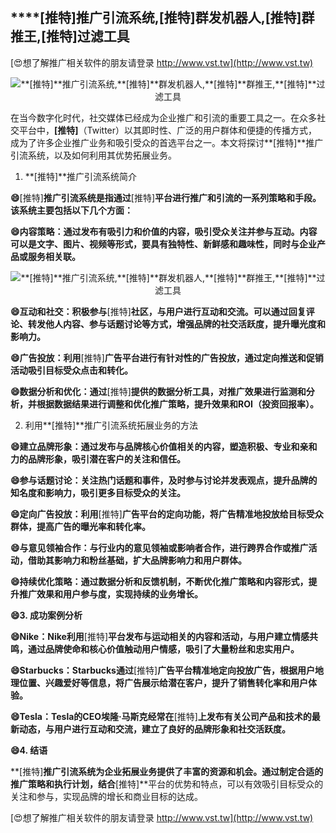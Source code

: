 ## ****[推特]**推广引流系统,**[推特]**群发机器人,**[推特]**群推王,**[推特]**过滤工具**

[😍想了解推广相关软件的朋友请登录 http://www.vst.tw](http://www.vst.tw)

 <center><img src="https://vst.tw/MP4/tuiguang/png/2.png" alt="**[推特]**推广引流系统,**[推特]**群发机器人,**[推特]**群推王,**[推特]**过滤工具"></center>

在当今数字化时代，社交媒体已经成为企业推广和引流的重要工具之一。在众多社交平台中，**[推特]**（Twitter）以其即时性、广泛的用户群体和便捷的传播方式，成为了许多企业推广业务和吸引受众的首选平台之一。本文将探讨**[推特]**推广引流系统，以及如何利用其优势拓展业务。

1. **[推特]**推广引流系统简介

**😄**[推特]**推广引流系统是指通过**[推特]**平台进行推广和引流的一系列策略和手段。该系统主要包括以下几个方面：**

**😄内容策略：通过发布有吸引力和价值的内容，吸引受众关注并参与互动。内容可以是文字、图片、视频等形式，要具有独特性、新鲜感和趣味性，同时与企业产品或服务相关联。**

 <center><img src="https://vst.tw/MP4/tuiguang/png/0.png" alt="**[推特]**推广引流系统,**[推特]**群发机器人,**[推特]**群推王,**[推特]**过滤工具"></center>

**😄互动和社交：积极参与**[推特]**社区，与用户进行互动和交流。可以通过回复评论、转发他人内容、参与话题讨论等方式，增强品牌的社交活跃度，提升曝光度和影响力。**

**😄广告投放：利用**[推特]**广告平台进行有针对性的广告投放，通过定向推送和促销活动吸引目标受众点击和转化。**

**😄数据分析和优化：通过**[推特]**提供的数据分析工具，对推广效果进行监测和分析，并根据数据结果进行调整和优化推广策略，提升效果和ROI（投资回报率）。**

2. 利用**[推特]**推广引流系统拓展业务的方法

**😄建立品牌形象：通过发布与品牌核心价值相关的内容，塑造积极、专业和亲和力的品牌形象，吸引潜在客户的关注和信任。**

**😄参与话题讨论：关注热门话题和事件，及时参与讨论并发表观点，提升品牌的知名度和影响力，吸引更多目标受众的关注。**

**😄定向广告投放：利用**[推特]**广告平台的定向功能，将广告精准地投放给目标受众群体，提高广告的曝光率和转化率。**

**😄与意见领袖合作：与行业内的意见领袖或影响者合作，进行跨界合作或推广活动，借助其影响力和粉丝基础，扩大品牌影响力和用户群体。**

**😄持续优化策略：通过数据分析和反馈机制，不断优化推广策略和内容形式，提升推广效果和用户参与度，实现持续的业务增长。**

**😄3. 成功案例分析**

**😄Nike：Nike利用**[推特]**平台发布与运动相关的内容和活动，与用户建立情感共鸣，通过品牌使命和核心价值触动用户情感，吸引了大量粉丝和忠实用户。**

**😄Starbucks：Starbucks通过**[推特]**广告平台精准地定向投放广告，根据用户地理位置、兴趣爱好等信息，将广告展示给潜在客户，提升了销售转化率和用户体验。**

**😄Tesla：Tesla的CEO埃隆·马斯克经常在**[推特]**上发布有关公司产品和技术的最新动态，与用户进行互动和交流，建立了良好的品牌形象和社交活跃度。**

**😄4. 结语**

**[推特]**推广引流系统为企业拓展业务提供了丰富的资源和机会。通过制定合适的推广策略和执行计划，结合**[推特]**平台的优势和特点，可以有效吸引目标受众的关注和参与，实现品牌的增长和商业目标的达成。

[😍想了解推广相关软件的朋友请登录 http://www.vst.tw](http://www.vst.tw)




